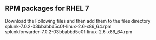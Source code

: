 <h2>RPM packages for RHEL 7</h2>

Download the Following files and then add them to the files directory
<br>splunk-7.0.2-03bbabbd5c0f-linux-2.6-x86_64.rpm
<br>splunkforwarder-7.0.2-03bbabbd5c0f-linux-2.6-x86_64.rpm
